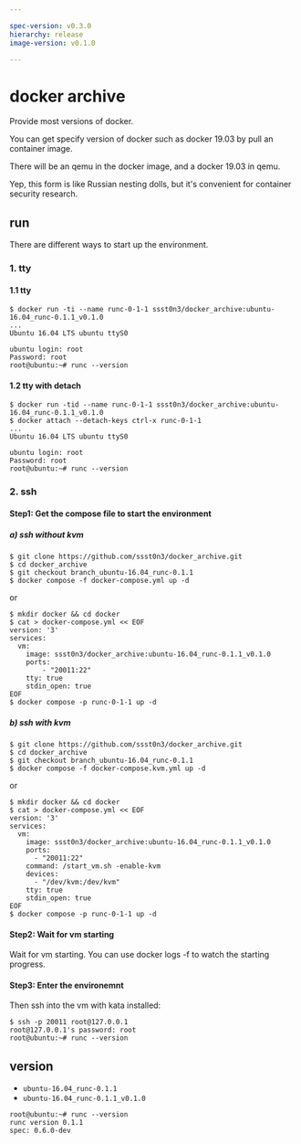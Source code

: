 ```yaml
---

spec-version: v0.3.0
hierarchy: release
image-version: v0.1.0

---
```


# docker archive

Provide most versions of docker. 

You can get specify version of docker such as docker 19.03 by pull an container image.

There will be an qemu in the docker image, and a docker 19.03 in qemu.

Yep, this form is like Russian nesting dolls, but it's convenient for container security research.

## run 

There are different ways to start up the environment.

### 1. tty 

#### 1.1 tty

```
$ docker run -ti --name runc-0-1-1 ssst0n3/docker_archive:ubuntu-16.04_runc-0.1.1_v0.1.0
...
Ubuntu 16.04 LTS ubuntu ttyS0

ubuntu login: root
Password: root
root@ubuntu:~# runc --version
```

#### 1.2 tty with detach

```
$ docker run -tid --name runc-0-1-1 ssst0n3/docker_archive:ubuntu-16.04_runc-0.1.1_v0.1.0
$ docker attach --detach-keys ctrl-x runc-0-1-1
...
Ubuntu 16.04 LTS ubuntu ttyS0

ubuntu login: root
Password: root
root@ubuntu:~# runc --version
```

### 2. ssh

#### Step1: Get the compose file to start the environment

##### a) ssh without kvm

```
$ git clone https://github.com/ssst0n3/docker_archive.git
$ cd docker_archive
$ git checkout branch_ubuntu-16.04_runc-0.1.1
$ docker compose -f docker-compose.yml up -d
```

or 

```
$ mkdir docker && cd docker
$ cat > docker-compose.yml << EOF
version: '3'
services:
  vm:
    image: ssst0n3/docker_archive:ubuntu-16.04_runc-0.1.1_v0.1.0
    ports:
        - "20011:22"
    tty: true
    stdin_open: true 
EOF
$ docker compose -p runc-0-1-1 up -d
```

##### b) ssh with kvm

```
$ git clone https://github.com/ssst0n3/docker_archive.git
$ cd docker_archive
$ git checkout branch_ubuntu-16.04_runc-0.1.1
$ docker compose -f docker-compose.kvm.yml up -d
```

or

```
$ mkdir docker && cd docker
$ cat > docker-compose.yml << EOF
version: '3'
services:
  vm:
    image: ssst0n3/docker_archive:ubuntu-16.04_runc-0.1.1_v0.1.0
    ports:
      - "20011:22"
    command: /start_vm.sh -enable-kvm
    devices:
      - "/dev/kvm:/dev/kvm"
    tty: true
    stdin_open: true
EOF
$ docker compose -p runc-0-1-1 up -d
```

#### Step2: Wait for vm starting
Wait for vm starting. You can use docker logs -f to watch the starting progress.

#### Step3: Enter the environemnt
Then ssh into the vm with kata installed:

```
$ ssh -p 20011 root@127.0.0.1
root@127.0.0.1's password: root
root@ubuntu:~# runc --version
```

## version

* `ubuntu-16.04_runc-0.1.1`
* `ubuntu-16.04_runc-0.1.1_v0.1.0`

```
root@ubuntu:~# runc --version
runc version 0.1.1
spec: 0.6.0-dev
```